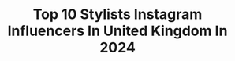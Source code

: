 ---
title: Top 10 Stylists Instagram Influencers In United Kingdom In 2024
description: >-
  Find top stylists Instagram influencers in United Kingdom in 2024. Most popular hashtags: #ootd #minimalstyle #fashion.
platform: Instagram
hits: 709
text_top: Analyze the best Instagram influencers on inBeat.
text_bottom: Our database has 709 Instagram influencers like this in United Kingdom for you to pitch.
profiles:
  - username: "melissaswardrobe"
    fullname: >-
      Melissa’s Wardrobe
    bio: >-
      Founder @itsalifestylehun Celebrity Fashion Stylist, Beauty Expert & Interior Decorator Melissaswardrobe@wmeagency.com
    location: "United Kingdom"
    followers: 339035
    engagement: 719
    commentsToLikes: 0.012950
    id: ck0udxvovk7yj0i19uwfxckji
    verified: false
    hashtags: "#dysonsupersonic, #dysonhair, #themikegala, #tiffanylock"
  - username: "melissareannejohnson"
    fullname: >-
      Melissa Reanne Johnson-Thomas
    bio: >-
      the life and style • mother | fashion stylist | creator contact: melissareannejohnson@gmail.com styling work contact: @emarjestudio
    location: "United Kingdom"
    followers: 30477
    engagement: 410
    commentsToLikes: 0.005081
    id: ckwviscqbvpah0j23baq010sx
    verified: false
    hashtags: "#disaronnovelvet, #disaronnovelvetbatida, #prstay, #idsarrieri"
  - username: "queeniemax"
    fullname: >-
      KATIE MAXWELL
    bio: >-
      Bristol Uk 40 something Personal stylist @londoncollegeofstyle Represented by Tara Enquires 📧info@thecollectiveagency.ie Shop my Depop ⬇️
    location: "United Kingdom"
    followers: 11377
    engagement: 406
    commentsToLikes: 0.622244
    id: clid5n0c3z7gr0j08dkwrz2vl
    verified: false
    hashtags: "#stylingreels, #styleblogger, #discoverunder50k, #holidaylook"
  - username: "usaamahsiddique"
    fullname: >-
      Usaamah Siddique
    bio: >-
      menswear / stylist ——— @perlostudios
    location: "United Kingdom"
    followers: 111219
    engagement: 932
    commentsToLikes: 0.014102
    id: ckap8cxjrnrwa0i78c4naugdn
    verified: true
    hashtags: "#tomford, #aliabhatt, #animal, #ranbirkapoor"
  - username: "signesproga"
    fullname: >-
      Signe Sproga
    bio: >-
      Fashion stylist and makeup artist Mother of 3 kids🤍 Organizēju“Stils un Skaistums”online maratonus Real life in stories😎 Collab sv.stylista@gmail.com
    location: "United Kingdom"
    followers: 15118
    engagement: 443
    commentsToLikes: 0.127883
    id: ck6tqd9ivqsgw0j71xwaevf49
    verified: false
    hashtags: "#merzspezial, #shoppingonline, #ad, #shopping"
  - username: "homewithsisi"
    fullname: >-
      Sisi Alfred 🌼
    bio: >-
      A black girl’s Colour Therapy 🌈 Healing in style 🌸 Founder @textmewhenyougethome.co In @bazaaruk @originmagazine @stylistmagazine @womenshealthuk …
    location: "United Kingdom"
    followers: 100179
    engagement: 438
    commentsToLikes: 0.053608
    id: ckwvisf3avr8n0j23n7cktevf
    verified: false
    hashtags: "#colourtherapy, #interiores, #maximalism, #colourful"
  - username: "violet_dent"
    fullname: >-
      Violet Victoria Dent
    bio: >-
      Designer | Stylist | Creative Consultant 🎀 💌 violetvdent@gmail.com
    location: "United Kingdom"
    followers: 48020
    engagement: 502
    commentsToLikes: 0.027595
    id: ck14kk7ahpww70i19ajgulv9d
    verified: false
    hashtags: "#gracewears, #positivepowerofcolour, #inchyrablue, #ifonlyif"
  - username: "bryonjavar"
    fullname: >-
      Bryon Javar
    bio: >-
      Stylist• Creative Director• Designer The image maker✨ #TheRulesAreSimple Booking: ashlee@forwardartists.com
    location: "United Kingdom"
    followers: 186698
    engagement: 834
    commentsToLikes: -3.716977
    id: cl7pxzz9yx0l10i23y6zbzpka
    verified: false
    hashtags: "#styledbyjavar, #cecred, #betawards, #therulesaresimple"
  - username: "daniellejinadu"
    fullname: >-
      Danielle Oreoluwa Jinadu
    bio: >-
      talitha koum ✉️ danielle@scenagency.com Stylist || Disability Advocate || TEDx Speaker || LLB🎓
    location: "United Kingdom"
    followers: 14058
    engagement: 395
    commentsToLikes: 0.066010
    id: ckzbixj68ams00j23er0u2ykb
    verified: false
    hashtags: "#minimalstyle, #ootd, #wearealigne, #aligne"
  - username: "carlottaconstant"
    fullname: >-
      Carlotta Constant
    bio: >-
      stylist, creative consultant + R&B enthusiast formerly @britishgq @britishvogue london, uk
    location: "United Kingdom"
    followers: 41136
    engagement: 397
    commentsToLikes: 0.012657
    id: cl7o02f4owaj90i23k6m27qre
    verified: false
    hashtags: "#womxnwhoplay, #pumaxrhuigi, #fallontonight, #teyanicole"
---